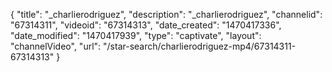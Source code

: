 {
    "title": "_charlierodriguez",
    "description": "_charlierodriguez",
    "channelid": "67314311",
    "videoid": "67314313",
    "date_created": "1470417336",
    "date_modified": "1470417939",
    "type": "captivate",
    "layout": "channelVideo",
    "url": "\/star-search\/charlierodriguez-mp4\/67314311-67314313"
}